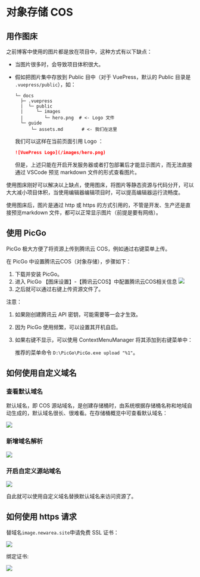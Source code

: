# 对象存储 COS

## 用作图床

之前博客中使用的图片都是放在项目中，这种方式有以下缺点：

- 当图片很多时，会导致项目体积很大。
- 假如把图片集中存放到 Public  目中（对于 VuePress，默认的 Public 目录是 `.vuepress/public`），如：

  ```plain
  └─ docs
    ├─ .vuepress
    |  └─ public
    |     └─ images
    |        └─ hero.png  # <- Logo 文件
    └─ guide
        └─ assets.md       # <- 我们在这里
  ```

  我们可以这样在当前页面引用 Logo ：

  ```md
  ![VuePress Logo](/images/hero.png)
  ```

  但是，上述只能在开启开发服务器或者打包部署后才能显示图片，而无法直接通过 VSCode 预览 markdown 文件的形式查看图片。

使用图床刚好可以解决以上缺点，使用图床，将图片等静态资源与代码分开，可以大大减小项目体积，当使用编辑器编辑项目时，可以提高编辑器运行流畅度。

使用图床后，图片是通过 http 或 https 的方式引用的，不管是开发、生产还是直接预览markdown 文件，都可以正常显示图片（前提是要有网络）。

## 使用 PicGo

PicGo 极大方便了将资源上传到腾讯云 COS，例如通过右键菜单上传。

在 PicGo 中设置腾讯云COS（对象存储），步骤如下：

1. 下载并安装 PicGo。
2. 进入 PicGo 【图床设置】-【腾讯云COS】中配置腾讯云COS相关信息
   ![](https://image.newarea.site/2025-04-28_00-00-48.png)
3. 之后就可以通过右键上传资源文件了。

注意：
1. 如果刚创建腾讯云 API 密钥，可能需要等一会才生效。
2. 因为 PicGo 使用频繁，可以设置其开机自启。
3. 如果右键不显示，可以使用 ContextMenuManager 将其添加到右键菜单中：

   推荐的菜单命令 `D:\PicGo\PicGo.exe upload "%1"`。
   

## 如何使用自定义域名

### 查看默认域名

默认域名，即 COS 源站域名，是创建存储桶时，由系统根据存储桶名称和地域自动生成的，默认域名很长、很难看。在存储桶概览中可查看默认域名：

![](https://image.newarea.site/2024-01-31-22-12-04.png)

### 新增域名解析

![](https://image.newarea.site/2024-01-31-22-17-48.png)

### 开启自定义源站域名

![](https://image.newarea.site/2024-01-31-22-40-38.png)

自此就可以使用自定义域名替换默认域名来访问资源了。

## 如何使用 https 请求

替域名`image.newarea.site`申请免费 SSL 证书：

![](https://image.newarea.site/2024-01-31-22-34-21.png)

绑定证书:

![](https://image.newarea.site/2024-01-31-22-37-17.png)